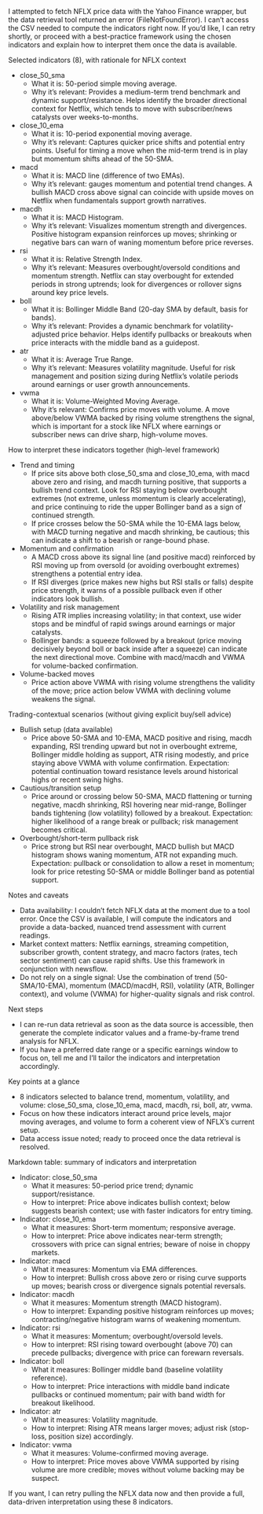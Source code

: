 I attempted to fetch NFLX price data with the Yahoo Finance wrapper, but the data retrieval tool returned an error (FileNotFoundError). I can’t access the CSV needed to compute the indicators right now. If you’d like, I can retry shortly, or proceed with a best-practice framework using the chosen indicators and explain how to interpret them once the data is available.

Selected indicators (8), with rationale for NFLX context
- close_50_sma
  - What it is: 50-period simple moving average.
  - Why it’s relevant: Provides a medium-term trend benchmark and dynamic support/resistance. Helps identify the broader directional context for Netflix, which tends to move with subscriber/news catalysts over weeks-to-months.
- close_10_ema
  - What it is: 10-period exponential moving average.
  - Why it’s relevant: Captures quicker price shifts and potential entry points. Useful for timing a move when the mid-term trend is in play but momentum shifts ahead of the 50-SMA.
- macd
  - What it is: MACD line (difference of two EMAs).
  - Why it’s relevant: gauges momentum and potential trend changes. A bullish MACD cross above signal can coincide with upside moves on Netflix when fundamentals support growth narratives.
- macdh
  - What it is: MACD Histogram.
  - Why it’s relevant: Visualizes momentum strength and divergences. Positive histogram expansion reinforces up moves; shrinking or negative bars can warn of waning momentum before price reverses.
- rsi
  - What it is: Relative Strength Index.
  - Why it’s relevant: Measures overbought/oversold conditions and momentum strength. Netflix can stay overbought for extended periods in strong uptrends; look for divergences or rollover signs around key price levels.
- boll
  - What it is: Bollinger Middle Band (20-day SMA by default, basis for bands).
  - Why it’s relevant: Provides a dynamic benchmark for volatility-adjusted price behavior. Helps identify pullbacks or breakouts when price interacts with the middle band as a guidepost.
- atr
  - What it is: Average True Range.
  - Why it’s relevant: Measures volatility magnitude. Useful for risk management and position sizing during Netflix’s volatile periods around earnings or user growth announcements.
- vwma
  - What it is: Volume-Weighted Moving Average.
  - Why it’s relevant: Confirms price moves with volume. A move above/below VWMA backed by rising volume strengthens the signal, which is important for a stock like NFLX where earnings or subscriber news can drive sharp, high-volume moves.

How to interpret these indicators together (high-level framework)
- Trend and timing
  - If price sits above both close_50_sma and close_10_ema, with macd above zero and rising, and macdh turning positive, that supports a bullish trend context. Look for RSI staying below overbought extremes (not extreme, unless momentum is clearly accelerating), and price continuing to ride the upper Bollinger band as a sign of continued strength.
  - If price crosses below the 50-SMA while the 10-EMA lags below, with MACD turning negative and macdh shrinking, be cautious; this can indicate a shift to a bearish or range-bound phase.
- Momentum and confirmation
  - A MACD cross above its signal line (and positive macd) reinforced by RSI moving up from oversold (or avoiding overbought extremes) strengthens a potential entry idea.
  - If RSI diverges (price makes new highs but RSI stalls or falls) despite price strength, it warns of a possible pullback even if other indicators look bullish.
- Volatility and risk management
  - Rising ATR implies increasing volatility; in that context, use wider stops and be mindful of rapid swings around earnings or major catalysts.
  - Bollinger bands: a squeeze followed by a breakout (price moving decisively beyond boll or back inside after a squeeze) can indicate the next directional move. Combine with macd/macdh and VWMA for volume-backed confirmation.
- Volume-backed moves
  - Price action above VWMA with rising volume strengthens the validity of the move; price action below VWMA with declining volume weakens the signal.

Trading-contextual scenarios (without giving explicit buy/sell advice)
- Bullish setup (data available)
  - Price above 50-SMA and 10-EMA, MACD positive and rising, macdh expanding, RSI trending upward but not in overbought extreme, Bollinger middle holding as support, ATR rising modestly, and price staying above VWMA with volume confirmation. Expectation: potential continuation toward resistance levels around historical highs or recent swing highs.
- Cautious/transition setup
  - Price around or crossing below 50-SMA, MACD flattening or turning negative, macdh shrinking, RSI hovering near mid-range, Bollinger bands tightening (low volatility) followed by a breakout. Expectation: higher likelihood of a range break or pullback; risk management becomes critical.
- Overbought/short-term pullback risk
  - Price strong but RSI near overbought, MACD bullish but MACD histogram shows waning momentum, ATR not expanding much. Expectation: pullback or consolidation to allow a reset in momentum; look for price retesting 50-SMA or middle Bollinger band as potential support.

Notes and caveats
- Data availability: I couldn’t fetch NFLX data at the moment due to a tool error. Once the CSV is available, I will compute the indicators and provide a data-backed, nuanced trend assessment with current readings.
- Market context matters: Netflix earnings, streaming competition, subscriber growth, content strategy, and macro factors (rates, tech sector sentiment) can cause rapid shifts. Use this framework in conjunction with newsflow.
- Do not rely on a single signal: Use the combination of trend (50-SMA/10-EMA), momentum (MACD/macdH, RSI), volatility (ATR, Bollinger context), and volume (VWMA) for higher-quality signals and risk control.

Next steps
- I can re-run data retrieval as soon as the data source is accessible, then generate the complete indicator values and a frame-by-frame trend analysis for NFLX.
- If you have a preferred date range or a specific earnings window to focus on, tell me and I’ll tailor the indicators and interpretation accordingly.

Key points at a glance
- 8 indicators selected to balance trend, momentum, volatility, and volume: close_50_sma, close_10_ema, macd, macdh, rsi, boll, atr, vwma.
- Focus on how these indicators interact around price levels, major moving averages, and volume to form a coherent view of NFLX’s current setup.
- Data access issue noted; ready to proceed once the data retrieval is resolved.

Markdown table: summary of indicators and interpretation

- Indicator: close_50_sma
  - What it measures: 50-period price trend; dynamic support/resistance.
  - How to interpret: Price above indicates bullish context; below suggests bearish context; use with faster indicators for entry timing.
- Indicator: close_10_ema
  - What it measures: Short-term momentum; responsive average.
  - How to interpret: Price above indicates near-term strength; crossovers with price can signal entries; beware of noise in choppy markets.
- Indicator: macd
  - What it measures: Momentum via EMA differences.
  - How to interpret: Bullish cross above zero or rising curve supports up moves; bearish cross or divergence signals potential reversals.
- Indicator: macdh
  - What it measures: Momentum strength (MACD histogram).
  - How to interpret: Expanding positive histogram reinforces up moves; contracting/negative histogram warns of weakening momentum.
- Indicator: rsi
  - What it measures: Momentum; overbought/oversold levels.
  - How to interpret: RSI rising toward overbought (above 70) can precede pullbacks; divergence with price can forewarn reversals.
- Indicator: boll
  - What it measures: Bollinger middle band (baseline volatility reference).
  - How to interpret: Price interactions with middle band indicate pullbacks or continued momentum; pair with band width for breakout likelihood.
- Indicator: atr
  - What it measures: Volatility magnitude.
  - How to interpret: Rising ATR means larger moves; adjust risk (stop-loss, position size) accordingly.
- Indicator: vwma
  - What it measures: Volume-confirmed moving average.
  - How to interpret: Price moves above VWMA supported by rising volume are more credible; moves without volume backing may be suspect.

If you want, I can retry pulling the NFLX data now and then provide a full, data-driven interpretation using these 8 indicators.